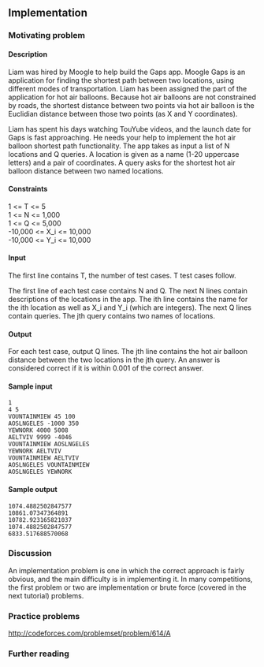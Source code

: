 ## Implementation

### Motivating problem

#### Description

Liam was hired by Moogle to help build the Gaps app. Moogle Gaps is an application for finding the shortest path between two locations, using different modes of transportation. Liam has been assigned the part of the application for hot air balloons. Because hot air balloons are not constrained by roads, the shortest distance between two points via hot air balloon is the Euclidian distance between those two points (as X and Y coordinates).

Liam has spent his days watching TouYube videos, and the launch date for Gaps is fast approaching. He needs your help to implement the hot air balloon shortest path functionality. The app takes as input a list of N locations and Q queries. A location is given as a name (1-20 uppercase letters) and a pair of coordinates. A query asks for the shortest hot air balloon distance between two named locations.

#### Constraints

1 <= T <= 5  
1 <= N <= 1,000  
1 <= Q <= 5,000  
-10,000 <= X_i <= 10,000  
-10,000 <= Y_i <= 10,000

#### Input

The first line contains T, the number of test cases. T test cases follow.

The first line of each test case contains N and Q. The next N lines contain descriptions of the locations in the app. The ith line contains the name for the ith location as well as X_i and Y_i (which are integers). The next Q lines contain queries. The jth query contains two names of locations.

#### Output

For each test case, output Q lines. The jth line contains the hot air balloon distance between the two locations in the jth query. An answer is considered correct if it is within 0.001 of the correct answer.

#### Sample input

```
1
4 5
VOUNTAINMIEW 45 100
AOSLNGELES -1000 350
YEWNORK 4000 5008
AELTVIV 9999 -4046
VOUNTAINMIEW AOSLNGELES
YEWNORK AELTVIV
VOUNTAINMIEW AELTVIV
AOSLNGELES VOUNTAINMIEW
AOSLNGELES YEWNORK
```

#### Sample output

```
1074.4882502847577
10861.07347364891
10782.923165821037
1074.4882502847577
6833.517688570068
```

### Discussion

An implementation problem is one in which the correct approach is fairly obvious, and the main difficulty is in implementing it. In many competitions, the first problem or two are implementation or brute force (covered in the next tutorial) problems.

### Practice problems

http://codeforces.com/problemset/problem/614/A

### Further reading


